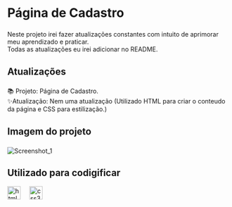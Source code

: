 <h1 align="left">Página de Cadastro</h1>

###

<p align="left">Neste projeto irei fazer atualizações constantes com intuito de aprimorar meu aprendizado e praticar. <br>
  Todas as atualizações eu irei adicionar no README.
</p>

###

<h2 align="left">Atualizações </h2>

###

<p align="left"> 📚 Projeto: Página de Cadastro.<br> ✨Atualização: Nem uma atualização (Utilizado HTML para criar o conteudo da página e CSS para estilização.) <br>

###

<h2 align="left">Imagem do projeto</h2>

###



###
![Screenshot_1](https://github.com/user-attachments/assets/0a4ea524-f898-4d7a-9099-3894c0e1e552)


<h2 align="left">Utilizado para codigificar</h2>

<div align="left">
  <img src="https://cdn.jsdelivr.net/gh/devicons/devicon/icons/html5/html5-original.svg" height="30" alt="html5 logo"  />
  <img width="12" />
  <img src="https://cdn.jsdelivr.net/gh/devicons/devicon/icons/css3/css3-original.svg" height="30" alt="css3 logo"  />
  <img width="12" />
</div>



